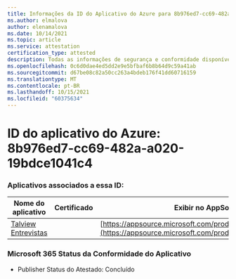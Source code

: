 ```yaml
---
title: Informações da ID do Aplicativo do Azure para 8b976ed7-cc69-482a-a020-19bdce1041c4
ms.author: elmalova
author: elenamalova
ms.date: 10/14/2021
ms.topic: article
ms.service: attestation
certification_type: attested
description: Todas as informações de segurança e conformidade disponíveis para 8b976ed7-cc69-482a-a020-19bdce1041c4.
ms.openlocfilehash: 0c6d0dae4ed5dd2e9e5bfbaf6b8b64d9c59a41ab
ms.sourcegitcommit: d67be08c82a50cc263a4bdeb176f41dd60716159
ms.translationtype: MT
ms.contentlocale: pt-BR
ms.lasthandoff: 10/15/2021
ms.locfileid: "60375634"
---
```

# <a name="azure-app-id-8b976ed7-cc69-482a-a020-19bdce1041c4"></a>ID do aplicativo do Azure: 8b976ed7-cc69-482a-a020-19bdce1041c4


### <a name="apps-associated-with-this-id"></a>Aplicativos associados a essa ID:
| **Nome do aplicativo** | **Certificado** | **Exibir no AppSource** |
|--------------|---------------|-----------------------|
| [Talview Entrevistas](https://docs.microsoft.com/microsoft-365-app-certification/forward/WA200002437) |  | [https://appsource.microsoft.com/product/office/WA200002437](https://appsource.microsoft.com/product/office/WA200002437) |

### <a name="microsoft-365-app-compliance-status"></a>Microsoft 365 Status da Conformidade do Aplicativo
- Publisher Status do Atestado: Concluído
